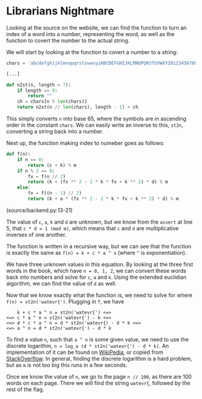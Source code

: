 # Librarians Nightmare

Looking at the source on the website, we can find the function to turn an index of a word into
a number, representing the word, as well as the function to covert the number to the actual
string.

We will start by looking at the function to covert a number to a string:

```python
chars = 'abcdefghijklmnopqrstuvwxyzABCDEFGHIJKLMNOPQRSTUVWXYZ0123456789{}_'

[...]

def n2st(n, length = 7):
    if length == 0:
        return ""
    ch = chars[n % len(chars)]
    return n2st(n // len(chars), length - 1) + ch
```

This simply converts `n` into base 65, where the symbols are in ascending order in the constant
`chars`. We can easily write an inverse to this, `st2n`, converting a string back into a number.


Next up, the function making index to numeber goes as follows:

```python
def f(n):
    if n == 0:
        return (c + k) % m
    if n % 2 == 0:
        fx = f(n // 2)
        return (k + (fx ** 2 - 2 * k * fx + k ** 2) * d) % m
    else:
        fx = f((n - 1) // 2)
        return (k + a * (fx ** 2 - 2 * k * fx + k ** 2) * d) % m
```

(source/backend.py:13-21)

The value of `c`, `a`, `k` and `d` are unknown, but we know from the `assert` at line 5, that
`c * d = 1 (mod m)`, which means that `c` and `d` are multiplicative inverses of one another.

The function is written in a recursive way, but we can see that the function is exactly the
same as `f(n) = k + c * a ^ x` (where `^` is exponentiation).

We have three unknown values in this equation. By looking at the three first words in the book,
which have `n = 0, 1, 2`, we can convert these words back into numbers and solve for `c`, `a`
and `k`. Using the extended euclidian algorithm, we can find the value of `d` as well.

Now that we know exactly what the function is, we need to solve for where
`f(n) = st2n('watevr{')`. Plugging in `f`, we have

```
    k + c * a ^ n = st2n('watevr{') <=>
<=> c * a ^ n = st2n('watevr{') - k <=>
<=> d * c * a ^ n = d * st2n('watevr{) - d * k <=>
<=> a ^ n = d * st2n('watevr{') - d * k
```

To find a value `n`, such that `a ^ n` is some given value, we need to use the discrete
logarithm, `n = log_a (d * st2n('watevr{') - d * k)`. An implementation of it can be
found on [WikiPedia](https://en.wikipedia.org/wiki/Baby-step_giant-step), or copied from
[StackOverflow](https://stackoverflow.com/a/37237257/1753929). In general, finding the
discrete logarithm is a hard problem, but as `m` is not too big this runs in a few seconds.

Once we know the value of `n`, we go to the page `n // 100`, as there are 100 words on each
page. There we will find the string `watevr{`, followed by the rest of the flag.

